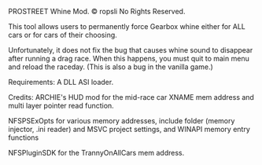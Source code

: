 PROSTREET Whine Mod. © ropsli No Rights Reserved.

This tool allows users to permanently force Gearbox whine either for ALL cars or for cars of their choosing.

Unfortunately, it does not fix the bug that causes whine sound to disappear after running a drag race. When this happens, you must quit to main menu and reload the raceday. (This is also a bug in the vanilla game.)

Requirements:
A DLL ASI loader.


Credits:
ARCHIE's HUD mod for the mid-race car XNAME mem address and multi layer pointer read function.

NFSPSExOpts for various memory addresses, include folder (memory injector, .ini reader) and MSVC project settings, and WINAPI memory entry functions

NFSPluginSDK for the TrannyOnAllCars mem address.
